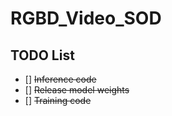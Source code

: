 # RGBD_Video_SOD


## TODO List
- [] ~~Inference code~~
- [] ~~Release model weights~~
- [] ~~Training code~~
